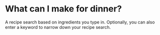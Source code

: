 # What can I make for dinner?

A recipe search based on ingredients you type in. Optionally, you can also enter a keyword to narrow down your recipe search. 


